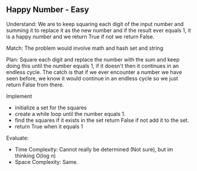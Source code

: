 ## Happy Number - Easy
Understand:
We are to keep squaring each digit of the input number and summing it to replace it as the new number and if the result ever equals 1, it is a happy number and we return True if not we return False.

Match:
The problem would involve math and hash set and string

Plan:
Square each digit and replace the number with the sum and keep doing this until the number equals 1, if it doesn't then it continues in an endless cycle. The catch is that if we ever encounter a number we have seen before, we know it would continue in an endless cycle so we just return False from there.

Implement
- initialize a set for the squares
- create a while loop until the number equals 1.
- find the squares if it exists in the set return False if not add it to the set.
- return True when it equals 1

Evaluate:
- Time Complexity: Cannot really be determined (Not sure), but im thinking O(log n)
- Space Complexity: Same.


